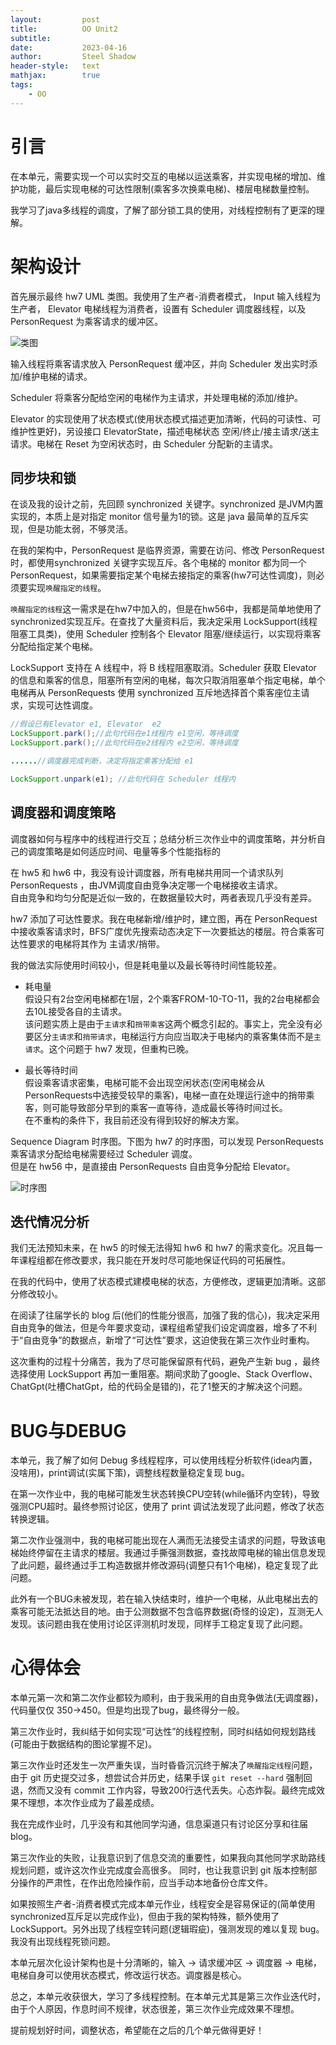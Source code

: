 ```yaml
---
layout:         post
title:          OO Unit2
subtitle:   
date:           2023-04-16
author:         Steel Shadow
header-style:   text
mathjax:        true
tags:
    - OO
---
```


# 引言

在本单元，需要实现一个可以实时交互的电梯以运送乘客，并实现电梯的增加、维护功能，最后实现电梯的可达性限制(乘客多次换乘电梯)、楼层电梯数量控制。

我学习了java多线程的调度，了解了部分锁工具的使用，对线程控制有了更深的理解。

# 架构设计

首先展示最终 hw7 UML 类图。我使用了生产者-消费者模式， Input 输入线程为生产者， Elevator 电梯线程为消费者，设置有 Scheduler 调度器线程，以及 PersonRequest 为乘客请求的缓冲区。

![类图](https://raw.githubusercontent.com/Steel-Shadow/Steel-Shadow.github.io/master/img/in-post/oo_unit2_uml.png)

输入线程将乘客请求放入 PersonRequest 缓冲区，并向 Scheduler 发出实时添加/维护电梯的请求。

Scheduler 将乘客分配给空闲的电梯作为主请求，并处理电梯的添加/维护。

Elevator 的实现使用了状态模式(使用状态模式描述更加清晰，代码的可读性、可维护性更好)，另设接口 ElevatorState，描述电梯状态 空闲/终止/接主请求/送主请求。电梯在 Reset 为空闲状态时，由 Scheduler 分配新的主请求。

## 同步块和锁

在谈及我的设计之前，先回顾 synchronized 关键字。synchronized 是JVM内置实现的，本质上是对指定 monitor 信号量为1的锁。这是 java 最简单的互斥实现，但是功能太弱，不够灵活。

在我的架构中，PersonRequest 是临界资源，需要在访问、修改 PersonRequest 时，都使用synchronized 关键字实现互斥。各个电梯的 monitor 都为同一个 PersonRequest，如果需要指定某个电梯去接指定的乘客(hw7可达性调度)，则必须要实现`唤醒指定的线程`。

`唤醒指定的线程`这一需求是在hw7中加入的，但是在hw56中，我都是简单地使用了synchronized实现互斥。在查找了大量资料后，我决定采用 LockSupport(线程阻塞工具类)，使用 Scheduler 控制各个 Elevator 阻塞/继续运行，以实现将乘客分配给指定某个电梯。

LockSupport 支持在 A 线程中，将 B 线程阻塞取消。Scheduler 获取 Elevator 的信息和乘客的信息，阻塞所有空闲的电梯，每次只取消阻塞单个指定电梯，单个电梯再从 PersonRequests 使用 synchronized 互斥地选择首个乘客座位主请求，实现可达性调度。

```java
//假设已有Elevator e1, Elevator  e2
LockSupport.park();//此句代码在e1线程内 e1空闲，等待调度
LockSupport.park();//此句代码在e2线程内 e2空闲，等待调度

......//调度器完成判断，决定将指定乘客分配给 e1

LockSupport.unpark(e1); //此句代码在 Scheduler 线程内
```

## 调度器和调度策略

调度器如何与程序中的线程进行交互；总结分析三次作业中的调度策略，并分析自己的调度策略是如何适应时间、电量等多个性能指标的

在 hw5 和 hw6 中，我没有设计调度器，所有电梯共用同一个请求队列 PersonRequests ，由JVM调度自由竞争决定哪一个电梯接收主请求。  
自由竞争和均匀分配是近似一致的，在数据量较大时，两者表现几乎没有差异。 

hw7 添加了可达性要求。我在电梯新增/维护时，建立图，再在 PersonRequest 中接收乘客请求时，BFS广度优先搜索动态决定下一次要抵达的楼层。符合乘客可达性要求的电梯将其作为 主请求/捎带。

我的做法实际使用时间较小，但是耗电量以及最长等待时间性能较差。

+ 耗电量  
假设只有2台空闲电梯都在1层，2个乘客FROM-10-TO-11，我的2台电梯都会去10L接受各自的主请求。  
该问题实质上是由于`主请求`和`捎带乘客`这两个概念引起的。事实上，完全没有必要区分`主请求`和`捎带请求`，电梯运行方向应当取决于电梯内的乘客集体而不是`主请求`。这个问题于 hw7 发现，但重构已晚。

+ 最长等待时间  
假设乘客请求密集，电梯可能不会出现空闲状态(空闲电梯会从PersonRequests中选接受较早的乘客)，电梯一直在处理运行途中的捎带乘客，则可能导致部分早到的乘客一直等待，造成最长等待时间过长。  
在不重构的条件下，我目前还没有得到较好的解决方案。

Sequence Diagram 时序图。下图为 hw7 的时序图，可以发现 PersonRequests 乘客请求分配给电梯需要经过 Scheduler 调度。  
但是在 hw56 中，是直接由 PersonRequests 自由竞争分配给 Elevator。

![时序图](https://raw.githubusercontent.com/Steel-Shadow/Steel-Shadow.github.io/master/img/in-post/oo_unit2_%E6%97%B6%E5%BA%8F%E5%9B%BE.png)

## 迭代情况分析

我们无法预知未来，在 hw5 的时候无法得知 hw6 和 hw7 的需求变化。况且每一年课程组都在修改要求，我只能在开发时尽可能地保证代码的可拓展性。

在我的代码中，使用了状态模式建模电梯的状态，方便修改，逻辑更加清晰。这部分修改较小。  

在阅读了往届学长的 blog 后(他们的性能分很高，加强了我的信心)，我决定采用自由竞争的做法，但是今年要求变动，课程组希望我们设定调度器，增多了不利于“自由竞争”的数据点，新增了“可达性”要求，这迫使我在第三次作业时重构。

这次重构的过程十分痛苦，我为了尽可能保留原有代码，避免产生新 bug ，最终选择使用 LockSupport 再加一重阻塞。期间求助了google、Stack Overflow、ChatGpt(吐槽ChatGpt，给的代码全是错的)，花了1整天的才解决这个问题。

# BUG与DEBUG

本单元，我了解了如何 Debug 多线程程序，可以使用线程分析软件(idea内置，没啥用)，print调试(实属下策)，调整线程数量稳定复现 bug。

在第一次作业中，我的电梯可能发生状态转换CPU空转(while循环内空转)，导致强测CPU超时。最终参照讨论区，使用了 print 调试法发现了此问题，修改了状态转换逻辑。

第二次作业强测中，我的电梯可能出现在人满而无法接受主请求的问题，导致该电梯始终停留在主请求的楼层。我通过手撕强测数据，查找故障电梯的输出信息发现了此问题，最终通过手工构造数据并修改源码(调整只有1个电梯)，稳定复现了此问题。

此外有一个BUG未被发现，若在输入快结束时，维护一个电梯，从此电梯出去的乘客可能无法抵达目的地。由于公测数据不包含临界数据(奇怪的设定)，互测无人发现。该问题由我在使用讨论区评测机时发现，同样手工稳定复现了此问题。

# 心得体会

本单元第一次和第二次作业都较为顺利，由于我采用的自由竞争做法(无调度器)，代码量仅仅 350->450。但是均出现了bug，最终得分一般。

第三次作业时，我纠结于如何实现“可达性”的线程控制，同时纠结如何规划路线(可能由于数据结构的图论掌握不足)。

第三次作业时还发生一次严重失误，当时昏昏沉沉终于解决了`唤醒指定线程`问题，由于 git 历史提交过多，想尝试合并历史，结果手误 `git reset --hard` 强制回退，然而又没有 commit 工作内容，导致200行迭代丢失。心态炸裂。最终完成效果不理想，本次作业成为了最差成绩。

我在完成作业时，几乎没有和其他同学沟通，信息渠道只有讨论区分享和往届blog。

第三次作业的失败，让我意识到了信息交流的重要性，如果我向其他同学求助路线规划问题，或许这次作业完成度会高很多。
同时，也让我意识到 git 版本控制部分操作的严肃性，在作出危险操作前，应当手动本地备份仓库文件。

如果按照生产者-消费者模式完成本单元作业，线程安全是容易保证的(简单使用synchronized互斥足以完成作业)，但由于我的架构特殊，额外使用了 LockSupport。另外出现了线程空转问题(逻辑瑕疵)，强测发现的难以复现 bug。我没有出现线程死锁问题。

本单元层次化设计架构也是十分清晰的，输入 -> 请求缓冲区 -> 调度器 -> 电梯，电梯自身可以使用状态模式，修改运行状态。调度器是核心。

总之，本单元收获很大，学习了多线程控制。在本单元尤其是第三次作业迭代时，由于个人原因，作息时间不规律，状态很差，第三次作业完成效果不理想。

提前规划好时间，调整状态，希望能在之后的几个单元做得更好！